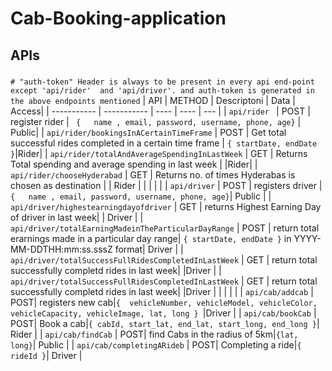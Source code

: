 # Cab-Booking-application

## APIs
### 
 `# "auth-token" Header is always to be present in every api end-point except 'api/rider'  and 'api/driver'. and auth-token is generated in the above endpoints mentioned`
| API | METHOD |   Descriptoni | Data | Access|
| ----------- | ----------- | ---- | ---- | --- |
| `api/rider ` | POST | register rider |  ``` {   name , email, password, username, phone, age}``` |  Public|
| `api/rider/bookingsInACertainTimeFrame` | POST |   Get total successful rides completed in a certain time frame | ```{ startDate, endDate }```|Rider|
| `api/rider/totalAndAverageSpendingInLastWeek` | GET |   Returns Total spending and average spending in last week |  |Rider|
| `api/rider/chooseHyderabad` | GET |   Returns no. of times Hyderabas is chosen as destination | | Rider |
| | | |
| `api/driver` | POST | registers driver |  ``` {   name , email, password, username, phone, age}```| Public |
| `api/driver/highestearningdayofdriver` | GET | returns Highest Earning Day of driver in last week| | Driver |
| `api/driver/totalEarningMadeinTheParticularDayRange` | POST | return total erarnings made in a particular day range| `{ startDate, endDate }` in YYYY-MM-DDTHH:mm:ss.sssZ format| Driver |
| `api/driver/totalSuccessFullRidesCompletedInLastWeek` | GET | return total successfully completd rides in last week| |Driver |
| `api/driver/totalSuccessFullRidesCompletedInLastWeek` | GET | return total successfully completd rides in last week| |Driver |
| | | |
| `api/cab/addcab` | POST| registers new cab|`{  vehicleNumber, vehicleModel, vehicleColor, vehicleCapacity, vehicleImage, lat, long } `|Driver |
| `api/cab/bookCab` | POST| Book a cab|`{ cabId, start_lat, end_lat, start_long, end_long }`| Rider |
| `api/cab/findCab` | POST| find Cabs in the radius of 5km|`{lat, long}`| Public |
| `api/cab/completingARideb` | POST| Completing a ride|`{ rideId }`| Driver |


